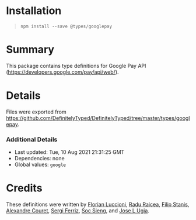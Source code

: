 # Installation
> `npm install --save @types/googlepay`

# Summary
This package contains type definitions for Google Pay API (https://developers.google.com/pay/api/web/).

# Details
Files were exported from https://github.com/DefinitelyTyped/DefinitelyTyped/tree/master/types/googlepay.

### Additional Details
 * Last updated: Tue, 10 Aug 2021 21:31:25 GMT
 * Dependencies: none
 * Global values: `google`

# Credits
These definitions were written by [Florian Luccioni](https://github.com/Fluccioni), [Radu Raicea](https://github.com/Radu-Raicea), [Filip Stanis](https://github.com/fstanis), [Alexandre Couret](https://github.com/ozotek), [Sergi Ferriz](https://github.com/mumpo), [Soc Sieng](https://github.com/socsieng), and [Jose L Ugia](https://github.com/JlUgia).
